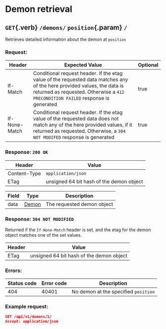 <div class='panel fade js-scroll-anim' data-anim='fade'>

# Demon retrieval

## `GET`{.verb} `/demons/` `position`{.param} `/`

Retrieves detailed information about the demon at `position`

### Request:

| Header        | Expected Value                                                                                                                                                                                              | Optional |
| ------------- | ----------------------------------------------------------------------------------------------------------------------------------------------------------------------------------------------------------- | -------- |
| If-Match      | Conditional request header. If the etag value of the requested data matches any of the here provided values, the data is returned as requested. Otherwise a `412 PRECONDITION FAILED` response is generated | true     |
| If-None-Match | Conditional request header. If the etag value of the requested data does not match any of the here provided values, if it returned as requested. Otherwise, a `304 NOT MODIFED` response is generated       | true     |

### Response: `200 OK`

| Header       | Value                                   |
| ------------ | --------------------------------------- |
| Content-Type | `application/json`                      |
| ETag         | unsigned 64 bit  hash of the demon object |

| Field | Type                                   | Description                |
| ----- | -------------------------------------- | -------------------------- |
| data  | [Demon](/documentation/objects/#demon) | The requested demon object |

### Response: `304 NOT MODIFIED`

Returned if the `If-None-Match` header is set, and the etag for the demon object matches one of the set values.

| Header | Value                                   |
| ------ | --------------------------------------- |
| ETag   | unsigned 64 bit  hash of the demon object |

### Errors:

| Status code | Error code | Description                          |
| ----------- | ---------- | ------------------------------------ |
| 404         | 40401      | No demon at the specified `position` |

### Example request:

```json
GET /api/v1/demons/1/
Accept: application/json
```

</div>
